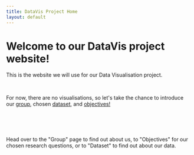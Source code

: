 ```yaml
---
title: DataVis Project Home
layout: default
---
```


# Welcome to our DataVis project website!
This is the website we will use for our <span class="special">Data Visualisation</span> project. 

<br>

For now, there are no visualisations, so let's take the chance to introduce our <u>group</u>, chosen <u>dataset</u>, and <u>objectives!</u>

<br>
<br>
<br>

Head over to the <span class="special">"Group"</span> page to find out about us, to <span class="special">"Objectives"</span> for our chosen research questions, or to <span class="special">"Dataset"</span> to find out about our data.